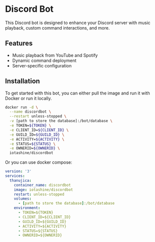 # Discord Bot

This Discord bot is designed to enhance your Discord server with music playback, custom command interactions, and more.

## Features

- Music playback from YouTube and Spotify
- Dynamic command deployment
- Server-specific configuration

## Installation

To get started with this bot, you can either pull the image and run it with Docker or run it locally.

```bash
docker run -d \
  --name discordbot \
  --restart unless-stopped \
  -v [path to store the database]:/bot/database \
  -e TOKEN=${TOKEN} \
  -e CLIENT_ID=${CLIENT_ID} \
  -e GUILD_ID=${GUILD_ID} \
  -e ACTIVITY=${ACTIVITY} \
  -e STATUS=${STATUS} \
  -e OWNERID=${OWNERID} \
  iotashine/discordbot
```

Or you can use docker compose:
```yml
version: '3'
services:
  thanujica:
    container_name: discordbot
    image: iotashine/discordbot
    restart: unless-stopped
    volumes:
      - [path to store the database]:/bot/database
    environment:
      - TOKEN=${TOKEN}
      - CLIENT_ID=${CLIENT_ID}
      - GUILD_ID=${GUILD_ID}
      - ACTIVITY=${ACTIVITY}
      - STATUS=${STATUS}
      - OWNERID=${OWNERID}
```

